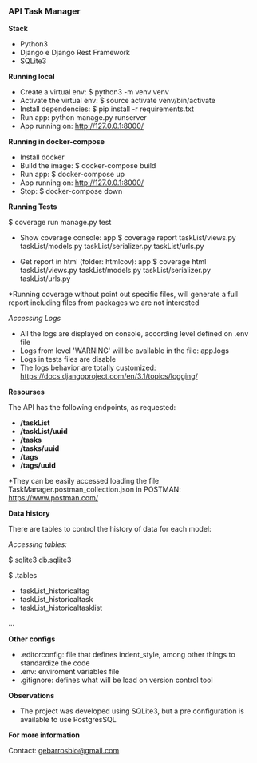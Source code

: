 ### API Task Manager 

**Stack**
- Python3
- Django e Django Rest Framework
- SQLite3

**Running local**

- Create a virtual env: $ python3 -m venv venv
-  Activate the virtual env: $ source activate venv/bin/activate
- Install dependencies: $ pip install -r requirements.txt
- Run app: python manage.py runserver
- App running on: http://127.0.0.1:8000/

**Running in docker-compose**

- Install docker
- Build the image: $ docker-compose build
- Run app: $ docker-compose up
- App running on: http://127.0.0.1:8000/
- Stop: $ docker-compose down

**Running Tests**

$ coverage run manage.py test

- Show coverage console: app $ coverage report  taskList/views.py taskList/models.py taskList/serializer.py taskList/urls.py

- Get report in html (folder: htmlcov): app $ coverage html  taskList/views.py taskList/models.py taskList/serializer.py taskList/urls.py

*Running coverage without point out specific files, will generate a full report including files from packages we are not interested

*Accessing Logs*

- All the logs are displayed on console, according level defined on .env file 
- Logs from level 'WARNING' will be available in the file: app.logs
- Logs in tests files are disable
- The logs behavior are totally customized: https://docs.djangoproject.com/en/3.1/topics/logging/

**Resourses**

The API has the following endpoints, as requested:

- **/taskList**
- **/taskList/uuid**
- **/tasks**
- **/tasks/uuid**
- **/tags**
- **/tags/uuid**

*They can be easily accessed loading the file TaskManager.postman_collection.json in POSTMAN: https://www.postman.com/

**Data history**

There are tables to control the history of data for each model:

*Accessing tables:* 

$ sqlite3 db.sqlite3 

$ .tables

- taskList_historicaltag     
- taskList_historicaltask    
- taskList_historicaltasklist

...

**Other configs**

- .editorconfig: file that defines indent_style, among other things to standardize the code
- .env: enviroment variables file
- .gitignore: defines what will be load on version control tool

**Observations**

- The project was developed using SQLite3, but a pre configuration is available to use PostgresSQL

**For more information**

Contact: gebarrosbio@gmail.com
